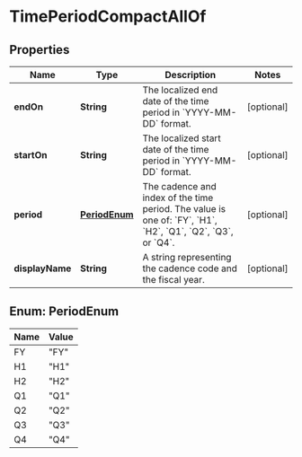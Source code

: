 

# TimePeriodCompactAllOf


## Properties

| Name | Type | Description | Notes |
|------------ | ------------- | ------------- | -------------|
|**endOn** | **String** | The localized end date of the time period in &#x60;YYYY-MM-DD&#x60; format. |  [optional] |
|**startOn** | **String** | The localized start date of the time period in &#x60;YYYY-MM-DD&#x60; format. |  [optional] |
|**period** | [**PeriodEnum**](#PeriodEnum) | The cadence and index of the time period. The value is one of: &#x60;FY&#x60;, &#x60;H1&#x60;, &#x60;H2&#x60;, &#x60;Q1&#x60;, &#x60;Q2&#x60;, &#x60;Q3&#x60;, or &#x60;Q4&#x60;. |  [optional] |
|**displayName** | **String** | A string representing the cadence code and the fiscal year. |  [optional] |



## Enum: PeriodEnum

| Name | Value |
|---- | -----|
| FY | &quot;FY&quot; |
| H1 | &quot;H1&quot; |
| H2 | &quot;H2&quot; |
| Q1 | &quot;Q1&quot; |
| Q2 | &quot;Q2&quot; |
| Q3 | &quot;Q3&quot; |
| Q4 | &quot;Q4&quot; |



